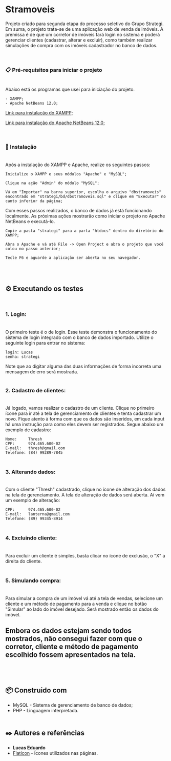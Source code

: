 # Stramoveis

Projeto criado para segunda etapa do processo seletivo do Grupo Strategi. Em suma, o projeto trata-se de uma aplicação web de venda de imóveis. A premissa é de que um corretor de imóveis fará login no sistema e poderá gerenciar clientes (cadastrar, alterar e excluir), como também realizar simulações de compra com os imóveis cadastrador no banco de dados. <br> <br> <br>

### 📋 Pré-requisitos para iniciar o projeto <br> <br>

Abaixo está os programas que usei para iniciação do projeto.

```
- XAMPP;
- Apache NetBeans 12.0;
```
<a href="https://www.apachefriends.org/pt_br/index.html"> Link para instalação do XAMPP; </a>

<a href="https://dlcdn.apache.org/netbeans/netbeans/12.0/Apache-NetBeans-12.0-bin-windows-x64.exe"> Link para instalação do Apache NetBeans 12.0; </a> <br> <br> <br>

### 🔧 Instalação <br> <br>

Após a instalação do XAMPP e Apache, realize os seguintes passos:

```
Inicialize o XAMPP e seus módulos "Apache" e "MySQL";
```
```
Clique na ação "Admin" do módulo "MySQL";
```
```
Vá em "Importar" na barra superior, escolha o arquivo "dbstramoveis" encontrado em "strategi/bd/dbstramoveis.sql" e clique em "Executar" no canto inferior da página;
```
Com esses passos realizados, o banco de dados já está funcionando localmente. As próximas ações mostrarão como iniciar o projeto no Apache NetBeans e executá-lo.
```
Copie a pasta "strategi" para a parta "htdocs" dentro do diretório do XAMPP;
```
```
Abra o Apache e vá até File -> Open Project e abra o projeto que você colou no passo anterior;
```
```
Tecle F6 e aguarde a aplicação ser aberta no seu navegador.
```
<br> <br>



## ⚙️ Executando os testes

<br>

### 1. Login: <br> <br>

O primeiro teste é o de login. Esse teste demonstra o funcionamento do sistema de login integrado com o banco de dados importado. Utilize o seguinte login para entrar no sistema:

```
login: Lucas
senha: strategi
```
Note que ao digitar alguma das duas informações de forma incorreta uma mensagem de erro será mostrada. <br> <br>


### 2. Cadastro de clientes: <br> <br>

Já logado, vamos realizar o cadastro de um cliente. Clique no primeiro ícone para ir até a tela de gerenciamento de clientes e tenta cadastrar um novo. Fique atento à forma com que os dados são inseridos, em cada input há uma instrução para como eles devem ser registrados. Segue abaixo um exemplo de cadastro:

```
Nome:     Thresh
CPF:      974.465.600-02
E-mail:   thresh@gmail.com
Telefone: (84) 99289-7845
``` 

### <br> 3. Alterando dados: <br> <br>

Com o cliente "Thresh" cadastrado, clique no ícone de alteração dos dados na tela de gerenciamento. A tela de alteração de dados será aberta. Aí vem um exemplo de alteração:

```
CPF:      974.465.600-02
E-mail:   lanterna@gmail.com
Telefone: (89) 99345-8914
``` 

### <br> 4. Excluindo cliente: <br> <br>

Para excluir um cliente é simples, basta clicar no ícone de exclusão, o "X" a direita do cliente.

### <br> 5. Simulando compra: <br> <br>

Para simular a compra de um imóvel vá até a tela de vendas, selecione um cliente e um método de pagamento para a venda e clique no botão "Simular" ao lado do imóvel desejado. Será mostrado então os dados do imóvel. <h2> Embora os dados estejam sendo todos mostrados, não consegui fazer com que o corretor, cliente e método de pagamento escolhido fossem apresentados na tela. <h2> <br>


## 📦 Construido com

* MySQL - Sistema de gerenciamento de banco de dados;
* PHP - Linguagem interpretada.
<br> <br>

## ✒️ Autores e referências

* **Lucas Eduardo**
* [Flaticon](https://www.flaticon.com) - Ícones utilizados nas páginas.
